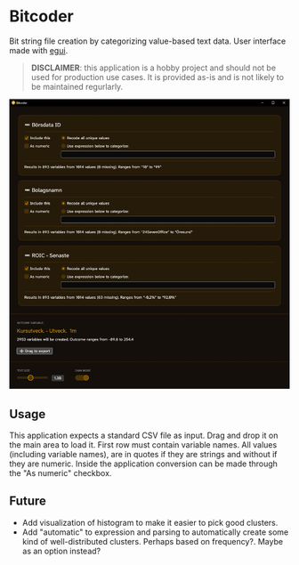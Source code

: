 # Bitcoder

Bit string file creation by categorizing value-based text data. 
User interface made with [egui](https://github.com/emilk/egui).

> **DISCLAIMER**: this application is a hobby project and should not be used for production use cases. It is provided as-is and is not likely to be maintained regurlarly.

![Screenshot of Bitcoder](assets/Bitcoder-screenshot.png)

## Usage

This application expects a standard CSV file as input. Drag and drop it on the main area to load it. First row must contain variable names. All values (including variable names), are in quotes if they are strings and without if they are numeric. Inside the application conversion can be made through the "As numeric" checkbox. 

## Future
* Add visualization of histogram to make it easier to pick good clusters.
* Add "automatic" to expression and parsing to automatically create some kind of well-distributed clusters. Perhaps based on frequency?. Maybe as an option instead?
